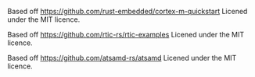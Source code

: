 Based off https://github.com/rust-embedded/cortex-m-quickstart
Licened under the MIT licence.

Based off https://github.com/rtic-rs/rtic-examples
Licened under the MIT licence.

Based off https://github.com/atsamd-rs/atsamd
Licened under the MIT licence.